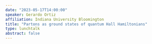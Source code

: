 ```yaml
---
date: "2023-05-17T14:00:00"
speaker: Gerardo Ortiz
affiliation: Indiana University Bloomington
title: "Partons as ground states of quantum Hall Hamiltonians"
type: lunchtalk
abstract: false
---
```

